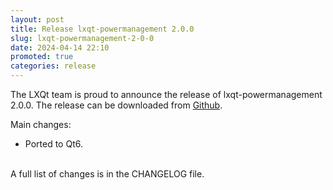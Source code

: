 ```yaml
---
layout: post
title: Release lxqt-powermanagement 2.0.0
slug: lxqt-powermanagement-2-0-0
date: 2024-04-14 22:10
promoted: true
categories: release
---
```


The LXQt team is proud to announce the release of lxqt-powermanagement 2.0.0.
The release can be downloaded from [Github](https://github.com/lxqt/lxqt-powermanagement/releases).

Main changes:

 * Ported to Qt6.

 <br/>
A full list of changes is in the CHANGELOG file.
<br/>
